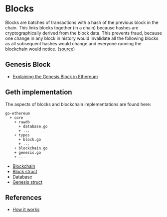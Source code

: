 # Blocks

Blocks are batches of transactions with a hash of the previous block in the chain. This links blocks together (in a chain) because hashes are cryptographically derived from the block data. This prevents fraud, because one change in any block in history would invalidate all the following blocks as all subsequent hashes would change and everyone running the blockchain would notice. ([source](https://ethereum.org/en/developers/docs/blocks/))

## Genesis Block

* [Explaining the Genesis Block in Ethereum](https://arvanaghi.com/blog/explaining-the-genesis-block-in-ethereum/)

## Geth implementation

The aspects of blocks and blockchain implementations are found here:

```
go-ethereum
  + core
    + rawdb
      + database.go
      + ...
    + types
      + block.go
      + ...
    + blockchain.go
    + genesis.go
    + ...
```

* [Blockchain](https://github.com/ethereum/go-ethereum/blob/master/core/blockchain.go)
* [Block struct](https://github.com/ethereum/go-ethereum/blob/master/core/types/block.go)
* [Database](https://github.com/ethereum/go-ethereum/blob/master/core/rawdb/database.go)
* [Genesis struct](https://github.com/ethereum/go-ethereum/blob/master/core/genesis.go)

## References

* [How it works](https://www.youtube.com/watch?v=AjAinVsJUA0)
